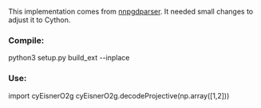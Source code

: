 This implementation comes from [nnpgdparser](https://github.com/zzsfornlp/nnpgdparser). It needed small changes to adjust it to Cython.

### Compile:
python3 setup.py build_ext --inplace

### Use:
import cyEisnerO2g
cyEisnerO2g.decodeProjective(np.array([1,2]))